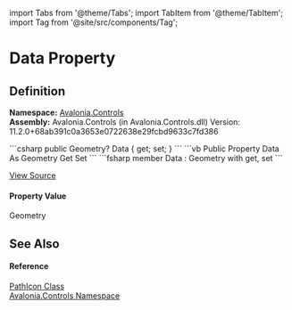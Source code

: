 import Tabs from '@theme/Tabs'; 
import TabItem from '@theme/TabItem'; 
import Tag from '@site/src/components/Tag'; 

# Data Property




## Definition
**Namespace:** <a href="N_Avalonia_Controls">Avalonia.Controls</a>  
**Assembly:** Avalonia.Controls (in Avalonia.Controls.dll) Version: 11.2.0+68ab391c0a3653e0722638e29fcbd9633c7fd386

<Tabs groupId="api-code-preview">
<TabItem value="csharp" label="C#">
```csharp
public Geometry? Data { get; set; }
```
</TabItem>
<TabItem value="vb" label="VB">
```vb
Public Property Data As Geometry
	Get
	Set
```
</TabItem>
<TabItem value="fsharp" label="F#">
```fsharp
member Data : Geometry with get, set
```
</TabItem>
</Tabs>



<a href="https://github.com/AvaloniaUI/Avalonia/tree/master/srcAvalonia.Controls/PathIcon.cs#L17" title="View the source code">View Source</a>



#### Property Value
Geometry

## See Also


#### Reference
<a href="T_Avalonia_Controls_PathIcon">PathIcon Class</a>  
<a href="N_Avalonia_Controls">Avalonia.Controls Namespace</a>  
